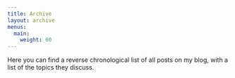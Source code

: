 ```yaml
---
title: Archive
layout: archive
menus:
  main:
    weight: 60
---
```


Here you can find a reverse chronological list of all posts on my blog, with a list
of the topics they discuss.
